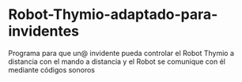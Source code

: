 # Robot-Thymio-adaptado-para-invidentes
Programa para que un@ invidente pueda controlar el Robot Thymio a distancia con el mando a distancia y el Robot se comunique con él mediante códigos sonoros
